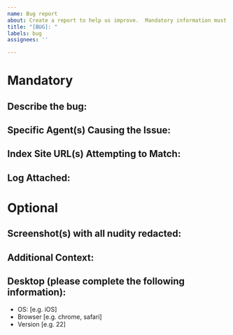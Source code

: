 ```yaml
---
name: Bug report
about: Create a report to help us improve.  Mandatory information must be provided or the issue may be closed without being reviewed or resolved 
title: "[BUG]: "
labels: bug
assignees: ''

---
```

# Mandatory #

## Describe the bug: ## 

## Specific Agent(s) Causing the Issue: ##

## Index Site URL(s) Attempting to Match: ##

## Log Attached: ##

# Optional #

## Screenshot(s) with all nudity redacted: ##

## Additional Context: ##

## Desktop (please complete the following information): ##
 - OS: [e.g. iOS]
 - Browser [e.g. chrome, safari]
 - Version [e.g. 22]

